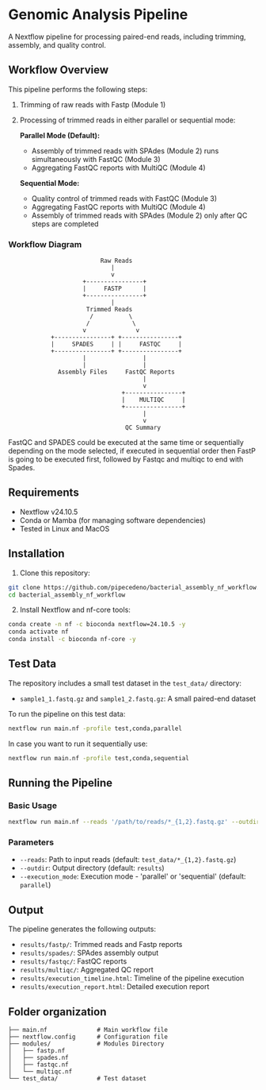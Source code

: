 # Genomic Analysis Pipeline

A Nextflow pipeline for processing paired-end reads, including trimming, assembly, and quality control.

## Workflow Overview

This pipeline performs the following steps:
1. Trimming of raw reads with Fastp (Module 1)
2. Processing of trimmed reads in either parallel or sequential mode:
   
   **Parallel Mode (Default):**
   - Assembly of trimmed reads with SPAdes (Module 2) runs simultaneously with FastQC (Module 3)
   - Aggregating FastQC reports with MultiQC (Module 4)
   
   **Sequential Mode:**
   - Quality control of trimmed reads with FastQC (Module 3)
   - Aggregating FastQC reports with MultiQC (Module 4)
   - Assembly of trimmed reads with SPAdes (Module 2) only after QC steps are completed

### Workflow Diagram

```
                          Raw Reads
                             |
                             v
                     +----------------+
                     |     FASTP      |
                     +----------------+
                             |
                      Trimmed Reads
                       /          \
                      /            \
                     v              v
            +----------------+ +----------------+
            |     SPADES     | |     FASTQC     |
            +----------------+ +----------------+
                     |                |
                     |                |
              Assembly Files     FastQC Reports
                                      |
                                      v
                                +----------------+
                                |    MULTIQC     |
                                +----------------+
                                      |
                                      v
                                 QC Summary
```
FastQC and SPADES could be executed at the same time or sequentially depending on the mode selected, if executed in sequential order then FastP is going to be executed first, followed by Fastqc and multiqc to end with Spades.

## Requirements

- Nextflow v24.10.5
- Conda or Mamba (for managing software dependencies)
- Tested in Linux and MacOS

## Installation

1. Clone this repository:
```bash
git clone https://github.com/pipecedeno/bacterial_assembly_nf_workflow.git
cd bacterial_assembly_nf_workflow
```

2. Install Nextflow and nf-core tools:
```bash
conda create -n nf -c bioconda nextflow=24.10.5 -y
conda activate nf
conda install -c bioconda nf-core -y
```

## Test Data

The repository includes a small test dataset in the `test_data/` directory:
- `sample1_1.fastq.gz` and `sample1_2.fastq.gz`: A small paired-end dataset

To run the pipeline on this test data:

```bash
nextflow run main.nf -profile test,conda,parallel
```

In case you want to run it sequentially use:

```bash
nextflow run main.nf -profile test,conda,sequential
```

## Running the Pipeline

### Basic Usage

```bash
nextflow run main.nf --reads '/path/to/reads/*_{1,2}.fastq.gz' --outdir results --execution_mode [parallel/sequential] -profile conda
```

### Parameters

- `--reads`: Path to input reads (default: `test_data/*_{1,2}.fastq.gz`)
- `--outdir`: Output directory (default: `results`)
- `--execution_mode`: Execution mode - 'parallel' or 'sequential' (default: `parallel`)

## Output

The pipeline generates the following outputs:

- `results/fastp/`: Trimmed reads and Fastp reports
- `results/spades/`: SPAdes assembly output
- `results/fastqc/`: FastQC reports
- `results/multiqc/`: Aggregated QC report
- `results/execution_timeline.html`: Timeline of the pipeline execution
- `results/execution_report.html`: Detailed execution report

## Folder organization

```
├── main.nf              # Main workflow file
├── nextflow.config      # Configuration file
├── modules/             # Modules Directory
│   ├── fastp.nf
│   ├── spades.nf
│   ├── fastqc.nf
│   └── multiqc.nf
└── test_data/           # Test dataset
```